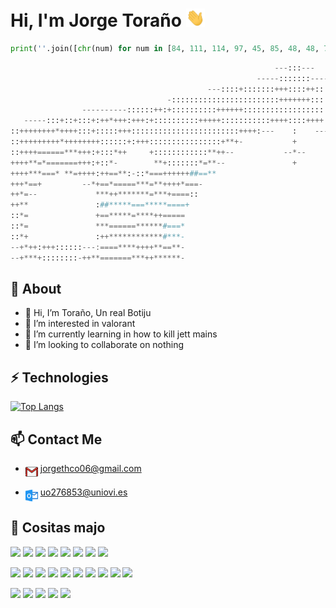 # Hi, I'm Jorge Toraño <img src="img/hello.gif" width="30">
<!---no se como llegaste aquí, pero ya me jodería <img src='img/banner.png' alt="banner" width='500%'></img> --->


```python
print(''.join([chr(num) for num in [84, 111, 114, 97, 45, 85, 48, 48, 70, 49, 45, 111]]))
```


```python
                                                           ---:::---         
                                                       -----:::::::-----                                                       
                                            ---::::+:::::::+++::::++:::::::+::::---                                            
                                   -::::::::::::::::::::::::+++++++::::::::::::::::::::::::-                                   
                ----------::::::++:+::::::::::++++++:::::::::::::::::::::::+++++++:::::::::+::+:::::::---------                
   -----:::+::+:::+:++*+++:+++:+::::::::::+++++:::::::::::++++::::++++::::::::::++++++:::::::::+::++::++**+:++::++:+:::-----   
::++++++++*++++:::+:::::+++::::::::::::::::::::::::++++:---    :    ---:++++::::::::::::::::::::::::+++:::::++::++++**++++++++:
::+++++++++*++++++++::::::+:+++::::::::::::::::+**+-           +           -++*+::::::::::::::::+++:++:::::++++++++*++++++++++:
::++++======***+++:+:::*++     +::::::::::::**++--           --*--            -+++*::::::::::::+      +*:::+::++***=======++++:
++++**=*=======+++:+::*-        **+:::::::*=**--               +               ---*=**::::::++*        -**:+::++=======*==*++++
++++***===* **=++++:++==**:-::*===++++++##==**                                    *===#+++++++==**:-::*===+:++++==* **==***++++
+++*==+         --*+==*=====***=**++++*===-                                         --==**++++*=***=====**=+**-         ++=*+++
++*=--             ***++*******=***+====::                                            :====+***=*******+++**              -=**+
++**               :##*****===*****====+                                               +====******==******#:               ***+
::*=               +==*****=****++=====                                                 ======+****=******=+               =**:
::*=               ***======******#===*                                                 **==##*****=======**               =**:
::*+               :++************#***-                                                 --**##************+:               +**:
--+*++:+++::::::---:====****++++**==**-                                                 --*===*++++****====:---:::::::++::+*++-
--+***+::::::::-++**=======***++******-                                                 --*****+++**=======***+-::::::::++**++-

```


## 🧐 About
- 👋 Hi, I’m Toraño, Un real Botiju
- 👀 I’m interested in valorant
- 🌱 I’m currently learning in how to kill jett mains
- 💞️ I’m looking to collaborate on nothing


## ⚡ Technologies
[![Top Langs](https://github-readme-stats.vercel.app/api/top-langs/?username=Tora-U00F1-o&layout=compact&theme=prussian)](https://github.com/anuraghazra/github-readme-stats)

## 📫 Contact Me
- [<img src='img/gmail.png' alt="gmailIcon" width="20" align="middle"></img>](mailto:jorgethco06@gmail.com)  jorgethco06@gmail.com

- [<img src='img/outlook.png' alt="outlookIcon" width="20" align="middle"></img>](mailto:UO276853@uniovi.es) uo276853@uniovi.es

## 🐨 Cositas majo

![](https://img.shields.io/badge/GIT-E44C30?style=for-the-badge&logo=git&logoColor=white)
![](https://img.shields.io/badge/GitHub-100000?style=for-the-badge&logo=github&logoColor=white)
![](https://img.shields.io/badge/GNU%20Bash-4EAA25?style=for-the-badge&logo=GNU%20Bash&logoColor=white)
![](https://img.shields.io/badge/windows%20terminal-4D4D4D?style=for-the-badge&logo=windows%20terminal&logoColor=white)
![](https://img.shields.io/badge/Spring-6DB33F?style=for-the-badge&logo=spring&logoColor=white)
![](https://img.shields.io/badge/Spring_Security-6DB33F?style=for-the-badge&logo=Spring-Security&logoColor=white)
![](https://img.shields.io/badge/Elastic_Search-005571?style=for-the-badge&logo=elasticsearch&logoColor=white)
![](https://img.shields.io/badge/Neo4j-018bff?style=for-the-badge&logo=neo4j&logoColor=white)

![](https://img.shields.io/badge/Java-ED8B00?style=for-the-badge&logo=java&logoColor=white)
![](https://img.shields.io/badge/Python-14354C?style=for-the-badge&logo=python&logoColor=white)
![](https://img.shields.io/badge/Markdown-000000?style=for-the-badge&logo=markdown&logoColor=white)
![](https://img.shields.io/badge/MySQL-00000F?style=for-the-badge&logo=mysql&logoColor=white)
![](https://img.shields.io/badge/C-00599C?style=for-the-badge&logo=c&logoColor=white)
![](https://img.shields.io/badge/C%23-239120?style=for-the-badge&logo=c-sharp&logoColor=white)
![](https://img.shields.io/badge/C%2B%2B-00599C?style=for-the-badge&logo=c%2B%2B&logoColor=white)
![](https://img.shields.io/badge/Shell_Script-121011?style=for-the-badge&logo=gnu-bash&logoColor=white)
![](https://img.shields.io/badge/PHP-777BB4?style=for-the-badge&logo=php&logoColor=white)
![](https://img.shields.io/badge/Arduino-00979D?style=for-the-badge&logo=Arduino&logoColor=white)

![](https://img.shields.io/badge/Kali_Linux-557C94?style=for-the-badge&logo=kali-linux&logoColor=white)
![](https://img.shields.io/badge/mac%20os-000000?style=for-the-badge&logo=apple&logoColor=white)
![](https://img.shields.io/badge/Linux-FCC624?style=for-the-badge&logo=linux&logoColor=black)
![](https://img.shields.io/badge/Windows-0078D6?style=for-the-badge&logo=windows&logoColor=white)
![](https://img.shields.io/badge/Tor_Browser-7D4698?style=for-the-badge&logo=Tor-Browser&logoColor=white)


